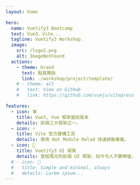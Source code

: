 ```yaml
---
layout: home

hero:
  name: Vuetify3 Bootcamp
  text: Vue3、Vite...
  tagline: Vuetify3 Workshop.
  image:
    src: /logo2.png
    alt: ImageNotFound
  actions:
    - theme: brand
      text: 點我開始
      link: ./workshop/project/template/
    # - theme: alt
    #   text: View on GitHub
    #   link: https://github.com/vuejs/vitepress

features:
  - icon: 🛠️
    title: Vue3, Vue 框架當前版本 
    details: 前端三大框架之一。
  - icon: ⚡️
    title: Vite 官方建構工具
    details: 使用 Hot Module Relad 快速啟動專案。
  - icon: 🖖
    title: Vuetify3 UI 框架
    details: 曾經風光的前端 UI 框架，如今令人不勝唏噓。
  # - icon: 🧶
  #   title: Simple and minimal, always
  #   details: Lorem ipsum...
---
```




